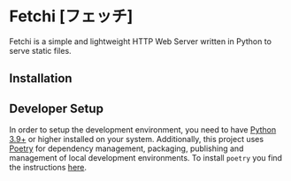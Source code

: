 # Fetchi [フェッチ]

Fetchi is a simple and lightweight HTTP Web Server written in Python to serve static files.

## Installation


## Developer Setup

In order to setup the development environment, you need to have [Python 3.9+](https://www.python.org/downloads/release/python-3110/) or higher installed on your system. Additionally, this project uses [Poetry](https://python-poetry.org/) for dependency management, packaging, publishing and management of local development environments. To install `poetry` you find the instructions [here](https://python-poetry.org/docs/#installation).